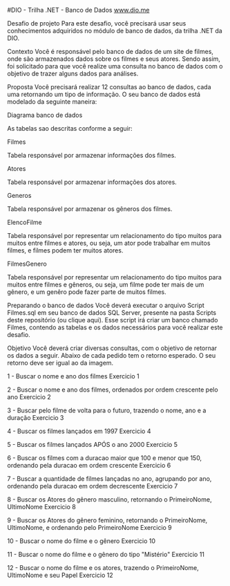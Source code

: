 #DIO - Trilha .NET - Banco de Dados
www.dio.me

Desafio de projeto
Para este desafio, você precisará usar seus conhecimentos adquiridos no módulo de banco de dados, da trilha .NET da DIO.

Contexto
Você é responsável pelo banco de dados de um site de filmes, onde são armazenados dados sobre os filmes e seus atores. Sendo assim, foi solicitado para que você realize uma consulta no banco de dados com o objetivo de trazer alguns dados para análises.

Proposta
Você precisará realizar 12 consultas ao banco de dados, cada uma retornando um tipo de informação. O seu banco de dados está modelado da seguinte maneira:

Diagrama banco de dados

As tabelas sao descritas conforme a seguir:

Filmes

Tabela responsável por armazenar informações dos filmes.

Atores

Tabela responsável por armazenar informações dos atores.

Generos

Tabela responsável por armazenar os gêneros dos filmes.

ElencoFilme

Tabela responsável por representar um relacionamento do tipo muitos para muitos entre filmes e atores, ou seja, um ator pode trabalhar em muitos filmes, e filmes podem ter muitos atores.

FilmesGenero

Tabela responsável por representar um relacionamento do tipo muitos para muitos entre filmes e gêneros, ou seja, um filme pode ter mais de um gênero, e um genêro pode fazer parte de muitos filmes.

Preparando o banco de dados
Você deverá executar o arquivo Script Filmes.sql em seu banco de dados SQL Server, presente na pasta Scripts deste repositório (ou clique aqui). Esse script irá criar um banco chamado Filmes, contendo as tabelas e os dados necessários para você realizar este desafio.

Objetivo
Você deverá criar diversas consultas, com o objetivo de retornar os dados a seguir. Abaixo de cada pedido tem o retorno esperado. O seu retorno deve ser igual ao da imagem.

1 - Buscar o nome e ano dos filmes
Exercicio 1

2 - Buscar o nome e ano dos filmes, ordenados por ordem crescente pelo ano
Exercicio 2

3 - Buscar pelo filme de volta para o futuro, trazendo o nome, ano e a duração
Exercicio 3

4 - Buscar os filmes lançados em 1997
Exercicio 4

5 - Buscar os filmes lançados APÓS o ano 2000
Exercicio 5

6 - Buscar os filmes com a duracao maior que 100 e menor que 150, ordenando pela duracao em ordem crescente
Exercicio 6

7 - Buscar a quantidade de filmes lançadas no ano, agrupando por ano, ordenando pela duracao em ordem decrescente
Exercicio 7

8 - Buscar os Atores do gênero masculino, retornando o PrimeiroNome, UltimoNome
Exercicio 8

9 - Buscar os Atores do gênero feminino, retornando o PrimeiroNome, UltimoNome, e ordenando pelo PrimeiroNome
Exercicio 9

10 - Buscar o nome do filme e o gênero
Exercicio 10

11 - Buscar o nome do filme e o gênero do tipo "Mistério"
Exercicio 11

12 - Buscar o nome do filme e os atores, trazendo o PrimeiroNome, UltimoNome e seu Papel
Exercicio 12
